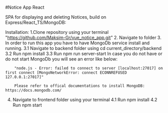 #Notice App React

SPA for displaying and deleting Notices, build on Express/React_TS/MongoDB:

Installation:
1.Clone repository using your terminal "https://github.com/Maksim-Gr/vue_notice_app.git" 2. Navigate to folder 3. In order to run this app you have to have MongoDb service install and running.
3.1 Navigate to backend folder using cd current_directory/backend
3.2 Run npm install
3.3 Run npm run server-start
In case you do not have or do not start MongoDb you will see an error like below:

        "node.js - Error: failed to connect to server [localhost:27017] on first connect [MongoNetworkError: connect ECONNREFUSED 127.0.0.1:27017]"

        Please refer to offical documentations to install MongoDB:  https://docs.mongodb.com/

4. Navigate to frontend folder using your terminal
   4.1 Run npm install
   4.2 Run npm start
